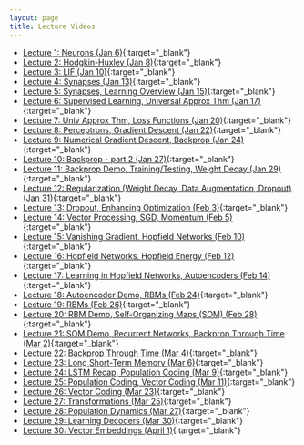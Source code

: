 ```yaml
---
layout: page
title: Lecture Videos
---
```


- [Lecture 1: Neurons (Jan 6)](http://cs.uwaterloo.ca/~jorchard/cs489/videos/Lecture1/Lecture1.html){:target="_blank"}
- [Lecture 2: Hodgkin-Huxley (Jan 8)](http://cs.uwaterloo.ca/~jorchard/cs489/videos/Lecture2/Lecture2.html){:target="_blank"}
- [Lecture 3: LIF (Jan 10)](http://cs.uwaterloo.ca/~jorchard/cs489/videos/Lecture3/Lecture3.html){:target="_blank"}
- [Lecture 4: Synapses (Jan 13)](http://cs.uwaterloo.ca/~jorchard/cs489/videos/Lecture4/Lecture4.html){:target="_blank"}
- [Lecture 5: Synapses, Learning Overview (Jan 15)](http://cs.uwaterloo.ca/~jorchard/cs489/videos/Lecture5/Lecture5.html){:target="_blank"}
- [Lecture 6: Supervised Learning, Universal Approx Thm (Jan 17)](http://cs.uwaterloo.ca/~jorchard/cs489/videos/Lecture6/Lecture6.html){:target="_blank"}
- [Lecture 7: Univ Approx Thm, Loss Functions (Jan 20)](http://cs.uwaterloo.ca/~jorchard/cs489/videos/Lecture7/Lecture7.html){:target="_blank"}
- [Lecture 8: Perceptrons, Gradient Descent (Jan 22)](http://cs.uwaterloo.ca/~jorchard/cs489/videos/Lecture8/Lecture8.html){:target="_blank"}
- [Lecture 9: Numerical Gradient Descent, Backprop (Jan 24)](http://cs.uwaterloo.ca/~jorchard/cs489/videos/Lecture9/Lecture9.html){:target="_blank"}
- [Lecture 10: Backprop - part 2 (Jan 27)](http://cs.uwaterloo.ca/~jorchard/cs489/videos/Lecture10/Lecture10.html){:target="_blank"}
- [Lecture 11: Backprop Demo, Training/Testing, Weight Decay (Jan 29)](http://cs.uwaterloo.ca/~jorchard/cs489/videos/Lecture11/Lecture11.html){:target="_blank"}
- [Lecture 12: Regularization (Weight Decay, Data Augmentation, Dropout) (Jan 31)](http://cs.uwaterloo.ca/~jorchard/cs489/videos/Lecture12/Lecture12.html){:target="_blank"}
- [Lecture 13: Dropout, Enhancing Optimization (Feb 3)](http://cs.uwaterloo.ca/~jorchard/cs489/videos/Lecture13/Lecture13.html){:target="_blank"}
- [Lecture 14: Vector Processing, SGD, Momentum (Feb 5)](http://cs.uwaterloo.ca/~jorchard/cs489/videos/Lecture14/Lecture14.html){:target="_blank"}
- [Lecture 15: Vanishing Gradient, Hopfield Networks (Feb 10)](http://cs.uwaterloo.ca/~jorchard/cs489/videos/Lecture15/Lecture15.html){:target="_blank"}
- [Lecture 16: Hopfield Networks, Hopfield Energy (Feb 12)](http://cs.uwaterloo.ca/~jorchard/cs489/videos/Lecture16/Lecture16.html){:target="_blank"}
- [Lecture 17: Learning in Hopfield Networks, Autoencoders (Feb 14)](http://cs.uwaterloo.ca/~jorchard/cs489/videos/Lecture17/Lecture17.html){:target="_blank"}
- [Lecture 18: Autoencoder Demo, RBMs (Feb 24)](http://cs.uwaterloo.ca/~jorchard/cs489/videos/Lecture18/Lecture18.html){:target="_blank"}
- [Lecture 19: RBMs (Feb 26)](http://cs.uwaterloo.ca/~jorchard/cs489/videos/Lecture19/Lecture19.html){:target="_blank"}
- [Lecture 20: RBM Demo, Self-Organizing Maps (SOM) (Feb 28)](http://cs.uwaterloo.ca/~jorchard/cs489/videos/Lecture20/Lecture20.html){:target="_blank"}
- [Lecture 21: SOM Demo, Recurrent Networks, Backprop Through Time (Mar 2)](http://cs.uwaterloo.ca/~jorchard/cs489/videos/Lecture21/Lecture21.html){:target="_blank"}
- [Lecture 22: Backprop Through Time (Mar 4)](http://cs.uwaterloo.ca/~jorchard/cs489/videos/Lecture22/Lecture22.html){:target="_blank"}
- [Lecture 23: Long Short-Term Memory (Mar 6)](http://cs.uwaterloo.ca/~jorchard/cs489/videos/Lecture23/Lecture23.html){:target="_blank"}
- [Lecture 24: LSTM Recap, Population Coding (Mar 9)](http://cs.uwaterloo.ca/~jorchard/cs489/videos/Lecture24/Lecture24.html){:target="_blank"}
- [Lecture 25: Population Coding, Vector Coding (Mar 11)](http://cs.uwaterloo.ca/~jorchard/cs489/videos/Lecture25/Lecture25.html){:target="_blank"}
- [Lecture 26: Vector Coding (Mar 23)](http://cs.uwaterloo.ca/~jorchard/cs489/videos/Lecture26/Lecture26.html){:target="_blank"}
- [Lecture 27: Transformations (Mar 25)](http://cs.uwaterloo.ca/~jorchard/cs489/videos/Lecture27/Lecture27.html){:target="_blank"}
- [Lecture 28: Population Dynamics (Mar 27)](http://cs.uwaterloo.ca/~jorchard/cs489/videos/Lecture28/Lecture28.html){:target="_blank"}
- [Lecture 29: Learning Decoders (Mar 30)](http://cs.uwaterloo.ca/~jorchard/cs489/videos/Lecture29/Lecture29.html){:target="_blank"}
- [Lecture 30: Vector Embeddings (April 1)](http://cs.uwaterloo.ca/~jorchard/cs489/videos/Lecture30/Lecture30.html){:target="_blank"}


